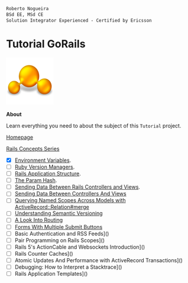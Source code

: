 ```
Roberto Nogueira  
BSd EE, MSd CE
Solution Integrator Experienced - Certified by Ericsson
```
# Tutorial GoRails

![tutorial image](images/tutorial.png)

**About**

Learn everything you need to about the subject of this `Tutorial` project.

[Homepage](https://gorails.com)

[Rails Concepts Series]()
* [x] [Environment Variables](https://gorails.com/episodes/environment-variables).
* [ ] [Ruby Version Managers]().
* [ ] [Rails Application Structure]().
* [ ] [The Param Hash]().
* [ ] [Sending Data Between Rails Controllers and Views]().
* [ ] [Sending Data Between Controllers And Views]()
* [ ] [Querying Named Scopes Across Models with ActiveRecord::Relation#merge]()
* [ ] [Understanding Semantic Versioning]()
* [ ] [A Look Into Routing]()
* [ ] [Forms With Multiple Submit Buttons]()
* [ ] Basic Authentication and RSS Feeds]()
* [ ] Pair Programming on Rails Scopes]()
* [ ] Rails 5's ActionCable and Websockets Introduction]()
* [ ] Rails Counter Caches]()
* [ ] Atomic Updates And Performance with ActiveRecord Transactions]()
* [ ] Debugging: How to Interpret a Stacktrace]()
* [ ] Rails Application Templates]()
